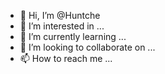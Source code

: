 - 👋 Hi, I’m @Huntche
- 👀 I’m interested in ...
- 🌱 I’m currently learning ...
- 💞️ I’m looking to collaborate on ...
- 📫 How to reach me ...

<!---
Huntche/Huntche is a ✨ special ✨ repository because its `README.md` (this file) appears on your GitHub profile.
You can click the Preview link to take a look at your changes.
--->
